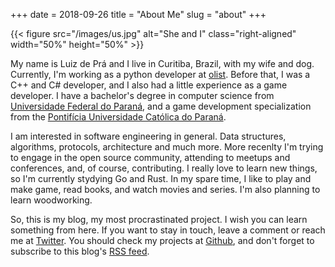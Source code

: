 +++
date = 2018-09-26
title = "About Me"
slug = "about" 
+++

{{< figure src="/images/us.jpg" alt="She and I" class="right-aligned" width="50%" height="50%" >}}

My name is Luiz de Prá and I live in Curitiba, Brazil, with my wife and dog. Currently, I'm working as a python developer at [olist][olist]. Before that, I was a C++ and C# developer, and I also had a little experience as a game developer. I have a bachelor's degree in computer science from [Universidade Federal do Paraná][ufpr], and a game development specialization from the [Pontifícia Universidade Católica do Paraná][pucpr].

I am interested in software engineering in general. Data structures, algorithms, protocols, architecture and much more. More recenlty I'm trying to engage in the open source community, attending to meetups and conferences, and, of course, contributing. I really love to learn new things, so I'm currently stydying Go and Rust. In my spare time, I like to play and make game, read books, and watch movies and series. I'm also planning to learn woodworking.

So, this is my blog, my most procrastinated project. I wish you can learn something from here. If you want to stay in touch, leave a comment or reach me at [Twitter][twitter]. You should check my projects at [Github][github], and don't forget to subscribe to this blog's [RSS feed][feed].      


[olist]: http://www.olist.com
[ufpr]: http://www.ufpr.br
[pucpr]: https://www.pucpr.br
[twitter]: https://twitter.com/luizdepra
[github]: https://github.com/luizdepra
[feed]: /index.xml
